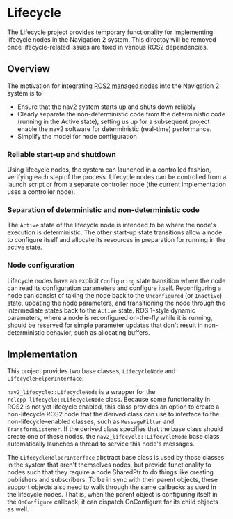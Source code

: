 # Lifecycle

The Lifecycle project provides temporary functionality for implementing lifecycle nodes in the Navigation 2 system. This directoy will be removed once lifecycle-related issues are fixed in various ROS2 dependencies.

## Overview

The motivation for integrating [ROS2 managed nodes](http://design.ros2.org/articles/node_lifecycle.html) into the Navigation 2 system is to 

* Ensure that the nav2 system starts up and shuts down reliably
* Clearly separate the non-deterministic code from the deterministic code (running in the Active state), setting us up for a subsequent project enable the nav2 software for deterministic (real-time) performance.
* Simplify the model for node configuration

### Reliable start-up and shutdown

Using lifecycle nodes, the system can launched in a controlled fashion, verifying each step of the process. Lifecycle nodes can be controlled from a launch script or from a separate controller node (the current implementation uses a controller node).

### Separation of deterministic and non-deterministic code

The `Active` state of the lifecycle node is intended to be where the node's execution is deterministic. The other start-up state transitions allow a node to configure itself and allocate its resources in preparation for running in the active state.

### Node configuration

Lifecycle nodes have an explicit `Configuring` state transition where the node can read its configuration parameters and configure itself. Reconfiguring a node can consist of taking the node back to the `Unconfigured` (or `Inactive`) state, updating the node parameters, and transitioning the node through the intermediate states back to the `Active` state. ROS 1-style dynamic parameters, where a node is reconfigured on-the-fly while it is running, should be reserved for simple parameter updates that don't result in non-deterministic behavior, such as allocating buffers.

## Implementation

This project provides two base classes, `LifecycleNode` and `LifecycleHelperInterface`. 

`nav2_lifecycle::LifecycleNode` is a wrapper for the `rclcpp_lifecycle::LifecycleNode` class. Because some functionality in ROS2 is not yet lifecycle enabled, this class provides an option to create a non-lifecycle ROS2 node that the derived class can use to interface to the non-lifecycle-enabled classes, such as `MessageFilter` and `TransformListener`. If the derived class specifies that the base class should create one of these nodes, the `nav2_lifecycle::LifecycleNode` base class automatically launches a thread to service this node's messages.

The `LifecycleHelperInterface` abstract base class is used by those classes in the system that aren't themselves nodes, but provide functionality to nodes such that they require a node SharedPtr to do things like creating publishers and subscribers. To be in sync with their parent objects, these support objects also need to walk through the same callbacks as used in the lifecycle nodes. That is, when the parent object is configuring itself in the `OnConfigure` callback, it can dispatch OnConfigure for its child objects as well.
